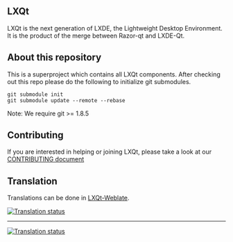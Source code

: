 ## LXQt

LXQt is the next generation of LXDE, the Lightweight Desktop Environment. It is the product of the
merge between Razor-qt and LXDE-Qt.


## About this repository
This is a superproject which contains all LXQt components.
After checking out this repo please do the following to initialize git submodules.

    git submodule init
    git submodule update --remote --rebase

Note: We require git >= 1.8.5

## Contributing

If you are interested in helping or joining LXQt, please take a look at our
[CONTRIBUTING document](https://github.com/lxqt/lxqt/blob/master/CONTRIBUTING.md)


## Translation

Translations can be done in <a href="https://translate.lxqt.project.org/">LXQt-Weblate</a>.

<a href="https://translate.lxqt.project.org/">
<img src="https://translate.lxqt-project.org/widgets/lxqt-desktop/-/287x66-grey.png" alt="Translation status" />
</a>  

--- 

<a href="https://translate.lxqt.project.org/">
<img src="https://translate.lxqt-project.org/widgets/lxqt-desktop/-/multi-auto.svg" alt="Translation status" />
</a>
